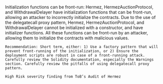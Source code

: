 Initialization functions can be front-run: Hermez, HermezAuctionProtocol, and WithdrawalDelayer have initialization functions that can be front-run, allowing an attacker to incorrectly initialize the contracts. Due to the use of the delegatecall proxy pattern, Hermez, HermezAuctionProtocol, and WithdrawalDelayer cannot be initialized with a constructor, and have initializer functions. All these functions can be front-run by an attacker, allowing them to initialize the contracts with malicious values.

    Recommendation: Short term, either: 1) Use a factory pattern that will prevent front-running of the initialization, or 2) Ensure the deployment scripts are robust in case of a front-running attack. Carefully review the Solidity documentation, especially the Warnings section. Carefully review the pitfalls of using delegatecall proxy pattern.

    High Risk severity finding from ToB’s Audit of Hermez